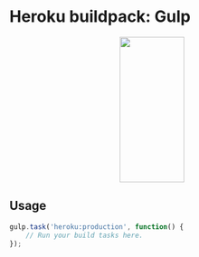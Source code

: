 Heroku buildpack: Gulp
===========================

<p align="center">
  <a href="http://gulpjs.com">
    <img height="257" width="114" src="https://raw.githubusercontent.com/gulpjs/artwork/master/gulp-2x.png">
  </a>
</p>


## Usage

```javascript
gulp.task('heroku:production', function() {
    // Run your build tasks here.
});
```
